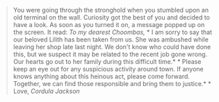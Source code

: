 > You were going through the stronghold when you stumbled upon an old terminal on the wall. Curiosity got the best of you and decided to have a look. As soon as you turned it on, a message popped up on the screen. It read:
> *To my dearest Choombas,*
> *
> I am sorry to say that our beloved Lilith has been taken from us. She was ambushed while leaving her shop late last night. We don't know who could have done this, but we suspect it may be related to the recent job gone wrong. Our hearts go out to her family during this difficult time.*
> *
> Please keep an eye out for any suspicious activity around town. If anyone knows anything about this heinous act, please come forward. Together, we can find those responsible and bring them to justice.*
> *
> Love,
> *Cordula Jackson*
